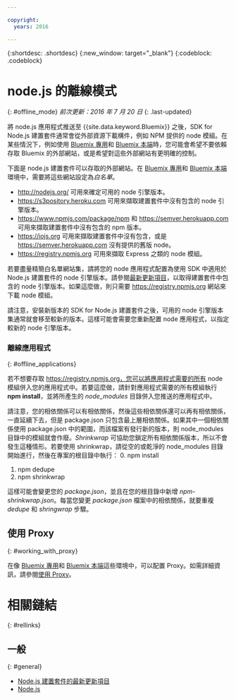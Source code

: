 ```yaml
---

copyright:
  years: 2016

---
```


{:shortdesc: .shortdesc}
{:new_window: target="_blank"}
{:codeblock: .codeblock}


# node.js 的離線模式
{: #offline_mode}
*前次更新：2016 年 7 月 20 日*
{: .last-updated}

將 node.js 應用程式推送至 {{site.data.keyword.Bluemix}} 之後，SDK for Node.js 建置套件通常會從外部資源下載構件，例如 NPM 提供的 node 模組。在某些情況下，例如使用 [Bluemix 專用](../../dedicated/index.html#dedicated)和 [Bluemix 本端](../../local/index.html#local)時，您可能會希望不要依賴存取 Bluemix 的外部網站，或是希望對這些外部網站有更明確的控制。  

下面是 node.js 建置套件可以存取的外部網站。在 [Bluemix 專用](../../dedicated/index.html#dedicated)和 [Bluemix 本端](../../local/index.html#local)環境中，需要將這些網站設定為*白名單*。

* http://nodejs.org/ 可用來確定可用的 node 引擎版本。
* https://s3pository.heroku.com 可用來擷取建置套件中沒有包含的 node 引擎版本。
*  https://www.npmjs.com/package/npm 和 https://semver.herokuapp.com 可用來擷取建置套件中沒有包含的 npm 版本。
* https://iojs.org 可用來擷取建置套件中沒有包含，或是 https://semver.herokuapp.com 沒有提供的舊版 node。
* https://registry.npmjs.org 可用來擷取 Express 之類的 node 模組。

若要盡量精簡白名單網站集，請將您的 node 應用程式配置為使用 SDK 中適用於 Node.js 建置套件的 node 引擎版本。請參閱[最新更新項目](./updates.html)，以取得建置套件中包含的 node 引擎版本。如果這麼做，則只需要 https://registry.npmjs.org 網站來下載 node 模組。

請注意，安裝新版本的 SDK for Node.js 建置套件之後，可用的 node 引擎版本集通常就會移至較新的版本。這樣可能會需要您重新配置 node 應用程式，以指定較新的 node 引擎版本。


### 離線應用程式
{: #offline_applications}

若不想要存取 https://registry.npmjs.org，您可以將應用程式需要的所有 node 模組併入您的應用程式中。若要這麼做，請針對應用程式需要的所有模組執行 **npm install**，並將所產生的 *node_modules* 目錄併入您推送的應用程式中。

請注意，您的相依關係可以有相依關係，然後這些相依關係還可以再有相依關係，一直延續下去，但是 package.json
只包含最上層相依關係。如果其中一個相依關係使用 package.json 中的範圍，而該檔案有發行新的版本，則 node_modules 目錄中的模組就會作廢。*Shrinkwrap* 可協助您鎖定所有相依關係版本，所以不會發生這種情形。若要使用 shrinkwrap，請從空的或乾淨的 node_modules 目錄開始進行，然後在專案的根目錄中執行：
0. npm install
1. npm dedupe
2. npm shrinkwrap

這樣可能會變更您的 *package.json*，並且在您的根目錄中新增 *npm-shrinkwrap.json*。每當您變更 *package.json* 檔案中的相依關係，就要重複 *dedupe* 和 *shringwrap* 步驟。

## 使用 Proxy
{: #working_with_proxy}

在像 [Bluemix 專用](../../dedicated/index.html#dedicated)和 [Bluemix 本端](../../local/index.html#local)這些環境中，可以配置 Proxy。如需詳細資訊，請參閱[使用 Proxy](../../manageapps/workingWithProxy.html)。

# 相關鏈結
{: #rellinks}
## 一般
{: #general}
* [Node.js 建置套件的最新更新項目](../../runtimes/nodejs/updates.html)
* [Node.js](https://nodejs.org)
